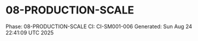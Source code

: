 # 08-PRODUCTION-SCALE
Phase: 08-PRODUCTION-SCALE
CI: CI-SM001-006
Generated: Sun Aug 24 22:41:09 UTC 2025
